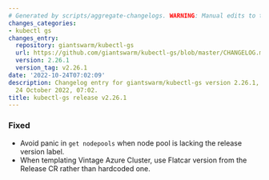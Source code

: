 ```yaml
---
# Generated by scripts/aggregate-changelogs. WARNING: Manual edits to this files will be overwritten.
changes_categories:
- kubectl gs
changes_entry:
  repository: giantswarm/kubectl-gs
  url: https://github.com/giantswarm/kubectl-gs/blob/master/CHANGELOG.md#2261---2022-10-24
  version: 2.26.1
  version_tag: v2.26.1
date: '2022-10-24T07:02:09'
description: Changelog entry for giantswarm/kubectl-gs version 2.26.1, published on
  24 October 2022, 07:02.
title: kubectl-gs release v2.26.1
---
```


### Fixed
- Avoid panic in `get nodepools` when node pool is lacking the release version label.
- When templating Vintage Azure Cluster, use Flatcar version from the Release CR rather than hardcoded one.
